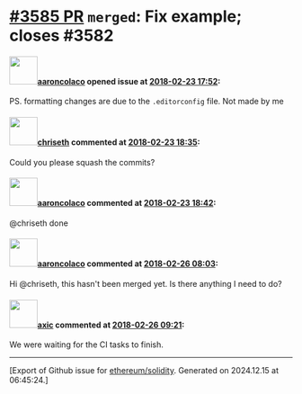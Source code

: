 # [\#3585 PR](https://github.com/ethereum/solidity/pull/3585) `merged`: Fix example; closes #3582

#### <img src="https://avatars.githubusercontent.com/u/8667095?u=d49448efd3eb8d6b5f3bf87e8002708298959a59&v=4" width="50">[aaroncolaco](https://github.com/aaroncolaco) opened issue at [2018-02-23 17:52](https://github.com/ethereum/solidity/pull/3585):

PS. formatting changes are due to the `.editorconfig` file. Not made by me

#### <img src="https://avatars.githubusercontent.com/u/9073706?v=4" width="50">[chriseth](https://github.com/chriseth) commented at [2018-02-23 18:35](https://github.com/ethereum/solidity/pull/3585#issuecomment-368099093):

Could you please squash the commits?

#### <img src="https://avatars.githubusercontent.com/u/8667095?u=d49448efd3eb8d6b5f3bf87e8002708298959a59&v=4" width="50">[aaroncolaco](https://github.com/aaroncolaco) commented at [2018-02-23 18:42](https://github.com/ethereum/solidity/pull/3585#issuecomment-368101140):

@chriseth done

#### <img src="https://avatars.githubusercontent.com/u/8667095?u=d49448efd3eb8d6b5f3bf87e8002708298959a59&v=4" width="50">[aaroncolaco](https://github.com/aaroncolaco) commented at [2018-02-26 08:03](https://github.com/ethereum/solidity/pull/3585#issuecomment-368419182):

Hi @chriseth, this hasn't been merged yet. Is there anything I need to do?

#### <img src="https://avatars.githubusercontent.com/u/20340?v=4" width="50">[axic](https://github.com/axic) commented at [2018-02-26 09:21](https://github.com/ethereum/solidity/pull/3585#issuecomment-368437398):

We were waiting for the CI tasks to finish.


-------------------------------------------------------------------------------



[Export of Github issue for [ethereum/solidity](https://github.com/ethereum/solidity). Generated on 2024.12.15 at 06:45:24.]
